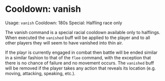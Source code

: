 # Cooldown: vanish
Usage: `vanish`
Cooldown: 180s
Special: Halfling race only

The vanish command is a special racial cooldown available only to halflings.
When executed the `vanished` buff will be applied to the player and to all other
players they will seem to have vanished into thin air.

If the playr is currently engaged in combat then battle will be ended similar in
a similar fashion to that of the `flee` command, with the exception that there
is no chance of failure and no movement occurs. The `vanished` buff will be
removed if the player takes any action that reveals its location (e.g. moving,
attacking, speaking, etc.).
